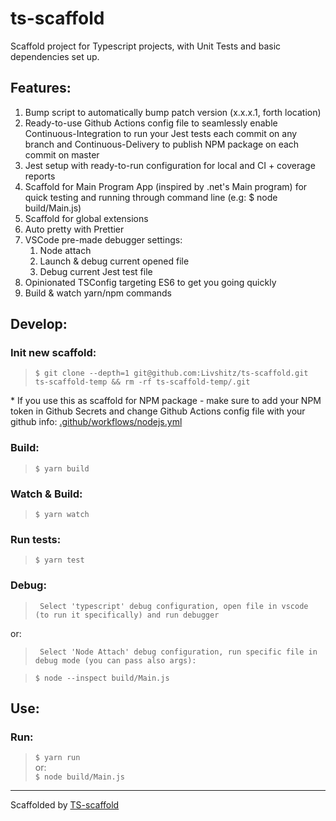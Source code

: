 # ts-scaffold
Scaffold project for Typescript projects, with Unit Tests and basic dependencies set up.

## Features:
1. Bump script to automatically bump patch version (x.x.x.1, forth location)
2. Ready-to-use Github Actions config file to seamlessly enable Continuous-Integration to run your Jest tests each commit on any branch and Continuous-Delivery to publish NPM package on each commit on master
3. Jest setup with ready-to-run configuration for local and CI + coverage reports
4. Scaffold for Main Program App (inspired by .net's Main program) for quick testing and running through command line (e.g: $ node build/Main.js)
5. Scaffold for global extensions
6. Auto pretty with Prettier
7. VSCode pre-made debugger settings:
	1. Node attach
 	2. Launch & debug current opened file
 	3. Debug current Jest test file
8. Opinionated TSConfig targeting ES6 to get you going quickly
9. Build & watch yarn/npm commands

## Develop:

### Init new scaffold:
> ``` $ git clone --depth=1 git@github.com:Livshitz/ts-scaffold.git ts-scaffold-temp && rm -rf ts-scaffold-temp/.git ```

\* If you use this as scaffold for NPM package - make sure to add your NPM token in Github Secrets and change Github Actions config file with your github info:
[.github/workflows/nodejs.yml](./.github/workflows/nodejs.yml#L36)


### Build:
> ``` $ yarn build ```

### Watch & Build:
> ``` $ yarn watch ```

### Run tests:
> ``` $ yarn test ```

### Debug:
> ` Select 'typescript' debug configuration, open file in vscode (to run it specifically) and run debugger`  

or:   
> ` Select 'Node Attach' debug configuration, run specific file in debug mode (you can pass also args):`  

> ``` $ node --inspect build/Main.js ```  

## Use:

### Run:
> ``` $ yarn run ```  
or:   
``` $ node build/Main.js ```

-----
Scaffolded by [TS-scaffold](https://github.com/Livshitz/ts-scaffold.git)
